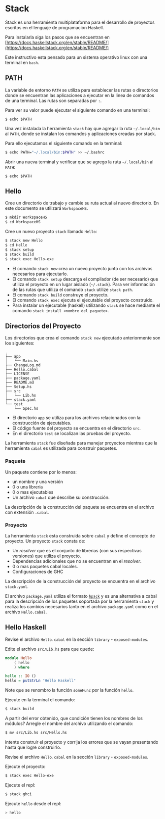 
# Stack

Stack es una herramienta multiplataforma para el desarrollo de proyectos
escritos en el lenguaje de programación Haskell.

Para instalarla siga los pasos que se encuentran en [https://docs.haskellstack.org/en/stable/README/](https://docs.haskellstack.org/en/stable/README/)

Este instructivo esta pensado para un sistema operativo linux con una
terminal en `bash`.

## PATH

La variable de entorno `PATH` se utiliza para establecer las rutas o directorios
donde se encuentran las aplicaciones a ejecutar en la linea de comandos de una
terminal. Las rutas son separadas por `:`.

Para ver su valor puede ejecutar el siguiente comando en una terminal:
```
$ echo $PATH
```

Una vez instalada la herramienta `stack` hay que agregar la ruta `~/.local/bin`
al `PATH`, donde se instalan los comandos y aplicaciones creadas por stack.

Para ello ejecutamos el siguiente comando en la terminal:

```bash
$ echo PATH="~/.local/bin:$PATH" >> ~/.bashrc
```

Abrir una nueva terminal y verificar que se agrego la ruta `~/.local/bin` al `PATH`:
```
$ echo $PATH
```

## Hello

Cree un directorio de trabajo y cambie su ruta actual al nuevo directorio.
En este documento se utilizará `WorkspaceHS`.

```bash
$ mkdir WorkspaceHS
$ cd WorkspaceHS
```

Cree un nuevo proyecto `stack` llamado `Hello`:

```bash
$ stack new Hello
$ cd Hello
$ stack setup
$ stack build
$ stack exec Hello-exe
```

* El comando `stack new` crea un nuevo proyecto junto con los archivos
  necesarios para ejecutarlo.
* El comando `stack setup` descarga el compilador (de ser necesario) que utiliza
  el proyecto en un lugar aislado (`~/.stack`). Para ver información de las
  rutas que utiliza el comando `stack` utilize `stack path`.
* El comando `stack build` construye el proyecto.
* El comando `stack exec` ejecuta el ejecutable del proyecto construido.
* Para instalar un ejecutable (haskell) utilizando `stack` se hace mediante el
  comando `stack install <nombre del paquete>`.

## Directorios del Proyecto

Los directorios que crea el comando `stack new` ejecutado anteriormente son los
siguientes:

```
.
├── app
│   └── Main.hs
├── ChangeLog.md
├── Hello.cabal
├── LICENSE
├── package.yaml
├── README.md
├── Setup.hs
├── src
│   └── Lib.hs
├── stack.yaml
└── test
    └── Spec.hs
```

* El directorio `app` se utiliza para los archivos relacionados con la
  construcción de ejecutables.
* El código fuente del proyecto se encuentra en el directorio `src`.
* En el directorio `test` se localizan las pruebas del proyecto.

La herramienta `stack` fue diseñada para manejar proyectos mientras que la
herramienta `cabal` es utilizada para construir paquetes.

### Paquete

Un paquete contiene por lo menos:
* un nombre y una versión
* 0 o una libreria
* 0 o mas ejecutables
* Un archivo `cabal` que describe su construcción.

La descripción de la construcción del paquete se encuentra en el archivo con
extensión `.cabal`.

### Proyecto

La herramienta `stack` esta construida sobre `cabal` y define el concepto de
proyecto. Un proyecto `stack` consta de:

* Un _resolver_ que es el conjunto de librerias (con sus respectivas versiones)
  que utiliza el proyecto.
* Dependencias adicionales que no se encuentran en el _resolver_.
* 0 o mas paquetes cabal locales.
* Configuraciones de GHC

La descripción de la construcción del proyecto se encuentra en el archivo
`stack.yaml`.

El archivo `package.yaml` utiliza el formato [`hpack`](https://github.com/sol/hpack#readme) y es una alternativa a
cabal para la descripción de los paquetes soportada por la herramienta `stack` y
realiza los cambios necesarios tanto en el archivo `package.yaml` como en el
archivo `Hello.cabal`.


## Hello Haskell

Revise el archivo `Hello.cabal` en la sección `library` - `exposed-modules`.

Edite el archivo `src/Lib.hs` para que quede:

```haskell
module Hello
    ( hello
    ) where

hello :: IO ()
hello = putStrLn "Hello Haskell"
```

Note que se renombro la función `someFunc` por la función `hello`. 

Ejecute en la terminal el comando:
```bash
$ stack build
```

A partir del error obtenido, que condición tienen los nombres de los módulos?
Arregle el nombre del archivo utilizando el comando:

```bash
$ mv src/Lib.hs src/Hello.hs
```

intente construir el proyecto y corrija los errores que se vayan presentando hasta
que logre construirlo.

Revise el archivo `Hello.cabal` en la sección `library` - `exposed-modules`.

Ejecute el proyecto:
```bash
$ stack exec Hello-exe
```

Ejecute el repl:
```bash
$ stack ghci
```

Ejecute `hello` desde el repl:
```bash
> hello
```


